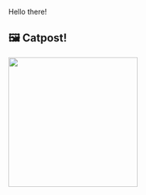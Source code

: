 Hello there!



## 🖼️ Catpost!

<sub>
    <img src="https://cdn2.thecatapi.com/images/MTY4NDM4Mg.jpg" height="256">
</sub>

